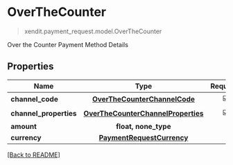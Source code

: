 # OverTheCounter
> xendit.payment_request.model.OverTheCounter

Over the Counter Payment Method Details

## Properties
| Name | Type | Required | Description | Examples |
|------------|:-------------:|:-------------:|-------------|:-------------:|
| **channel_code** | [**OverTheCounterChannelCode**](OverTheCounterChannelCode.md) | ☑️ |  |  | |
| **channel_properties** | [**OverTheCounterChannelProperties**](OverTheCounterChannelProperties.md) | ☑️ |  |  | |
| **amount** | **float, none_type** | |   |  |
| **currency** | [**PaymentRequestCurrency**](PaymentRequestCurrency.md) | |   |  |


[[Back to README]](../../README.md)


